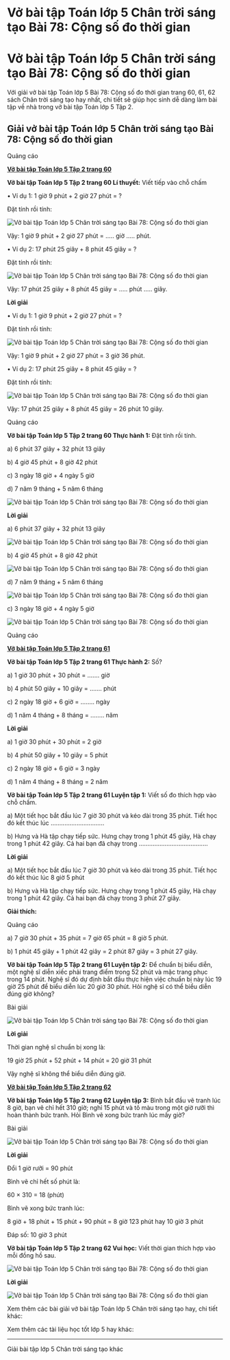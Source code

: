 # Vở bài tập Toán lớp 5 Chân trời sáng tạo Bài 78: Cộng số đo thời gian

# Vở bài tập Toán lớp 5 Chân trời sáng tạo Bài 78: Cộng số đo thời gian

Với giải vở bài tập Toán lớp 5 Bài 78: Cộng số đo thời gian trang 60, 61, 62 sách Chân trời sáng tạo hay nhất, chi tiết sẽ giúp học sinh dễ dàng làm bài tập về nhà trong vở bài tập Toán lớp 5 Tập 2.

## Giải vở bài tập Toán lớp 5 Chân trời sáng tạo Bài 78: Cộng số đo thời gian

Quảng cáo

[**Vở bài tập Toán lớp 5 Tập 2 trang 60**](https://vietjack.com/vbt-toan-5-ct/vbt-toan-lop-5-tap-2-trang-60.jsp)

**Vở bài tập Toán lớp 5 Tập 2 trang 60 Lí thuyết:** Viết tiếp vào chỗ chấm

• Ví dụ 1: 1 giờ 9 phút + 2 giờ 27 phút = ?

Đặt tính rồi tính:

![Vở bài tập Toán lớp 5 Chân trời sáng tạo Bài 78: Cộng số đo thời gian](https://vietjack.com/vbt-toan-5-ct/images/bai-78-cong-so-do-thoi-gian.PNG)

Vậy: 1 giờ 9 phút + 2 giờ 27 phút = ..... giờ ..... phút.

• Ví dụ 2: 17 phút 25 giây + 8 phút 45 giây = ?

Đặt tính rồi tính:

![Vở bài tập Toán lớp 5 Chân trời sáng tạo Bài 78: Cộng số đo thời gian](https://vietjack.com/vbt-toan-5-ct/images/bai-78-cong-so-do-thoi-gian-a.PNG)

Vậy: 17 phút 25 giây + 8 phút 45 giây = ..... phút ..... giây.

**Lời giải**

• Ví dụ 1: 1 giờ 9 phút + 2 giờ 27 phút = ?

Đặt tính rồi tính:

![Vở bài tập Toán lớp 5 Chân trời sáng tạo Bài 78: Cộng số đo thời gian](https://vietjack.com/vbt-toan-5-ct/images/bai-78-cong-so-do-thoi-gian-1a.PNG)

Vậy: 1 giờ 9 phút + 2 giờ 27 phút = 3 giờ 36 phút.

• Ví dụ 2: 17 phút 25 giây + 8 phút 45 giây = ?

Đặt tính rồi tính:

![Vở bài tập Toán lớp 5 Chân trời sáng tạo Bài 78: Cộng số đo thời gian](https://vietjack.com/vbt-toan-5-ct/images/bai-78-cong-so-do-thoi-gian-2a.PNG)

Vậy: 17 phút 25 giây + 8 phút 45 giây = 26 phút 10 giây.

Quảng cáo

**Vở bài tập Toán lớp 5 Tập 2 trang 60 Thực hành 1:** Đặt tính rồi tính.

a) 6 phút 37 giây + 32 phút 13 giây

b) 4 giờ 45 phút + 8 giờ 42 phút

c) 3 ngày 18 giờ + 4 ngày 5 giờ 

d) 7 năm 9 tháng + 5 năm 6 tháng

![Vở bài tập Toán lớp 5 Chân trời sáng tạo Bài 78: Cộng số đo thời gian](https://vietjack.com/vbt-toan-5-ct/images/bai-78-cong-so-do-thoi-gian-2.PNG)

**Lời giải**

a) 6 phút 37 giây + 32 phút 13 giây

![Vở bài tập Toán lớp 5 Chân trời sáng tạo Bài 78: Cộng số đo thời gian](https://vietjack.com/vbt-toan-5-ct/images/bai-78-cong-so-do-thoi-gian-2b.PNG)

b) 4 giờ 45 phút + 8 giờ 42 phút

![Vở bài tập Toán lớp 5 Chân trời sáng tạo Bài 78: Cộng số đo thời gian](https://vietjack.com/vbt-toan-5-ct/images/bai-78-cong-so-do-thoi-gian-2c.PNG)

d) 7 năm 9 tháng + 5 năm 6 tháng

![Vở bài tập Toán lớp 5 Chân trời sáng tạo Bài 78: Cộng số đo thời gian](https://vietjack.com/vbt-toan-5-ct/images/bai-78-cong-so-do-thoi-gian-2d.PNG)

c) 3 ngày 18 giờ + 4 ngày 5 giờ

![Vở bài tập Toán lớp 5 Chân trời sáng tạo Bài 78: Cộng số đo thời gian](https://vietjack.com/vbt-toan-5-ct/images/bai-78-cong-so-do-thoi-gian-2e.PNG)

Quảng cáo

[**Vở bài tập Toán lớp 5 Tập 2 trang 61**](https://vietjack.com/vbt-toan-5-ct/vbt-toan-lop-5-tap-2-trang-61.jsp)

**Vở bài tập Toán lớp 5 Tập 2 trang 61 Thực hành 2:** Số?

a) 1 giờ 30 phút + 30 phút = ....... giờ

b) 4 phút 50 giây + 10 giây = ....... phút

c) 2 ngày 18 giờ + 6 giờ = ........ ngày

d) 1 năm 4 tháng + 8 tháng = ........ năm

**Lời giải**

a) 1 giờ 30 phút + 30 phút = 2 giờ

b) 4 phút 50 giây + 10 giây = 5 phút

c) 2 ngày 18 giờ + 6 giờ = 3 ngày

d) 1 năm 4 tháng + 8 tháng = 2 năm

**Vở bài tập Toán lớp 5 Tập 2 trang 61 Luyện tập 1:** Viết số đo thích hợp vào chỗ chấm.

a) Một tiết học bắt đầu lúc 7 giờ 30 phút và kéo dài trong 35 phút. Tiết học đó kết thúc lúc ...............................

b) Hưng và Hà tập chạy tiếp sức. Hưng chạy trong 1 phút 45 giây, Hà chạy trong 1 phút 42 giây. Cả hai bạn đã chạy trong ........................................

**Lời giải**

a) Một tiết học bắt đầu lúc 7 giờ 30 phút và kéo dài trong 35 phút. Tiết học đó kết thúc lúc 8 giờ 5 phút

b) Hưng và Hà tập chạy tiếp sức. Hưng chạy trong 1 phút 45 giây, Hà chạy trong 1 phút 42 giây. Cả hai bạn đã chạy trong 3 phút 27 giây.

**Giải thích:**

Quảng cáo

a) 7 giờ 30 phút + 35 phút = 7 giờ 65 phút = 8 giờ 5 phút.

b) 1 phút 45 giây + 1 phút 42 giây = 2 phút 87 giây = 3 phút 27 giây.

**Vở bài tập Toán lớp 5 Tập 2 trang 61 Luyện tập 2:** Để chuẩn bị biểu diễn, một nghệ sĩ diễn xiếc phải trang điểm trong 52 phút và mặc trang phục trong 14 phút. Nghệ sĩ đó dự định bắt đầu thực hiện việc chuẩn bị này lúc 19 giờ 25 phút để biểu diễn lúc 20 giờ 30 phút. Hỏi nghệ sĩ có thể biểu diễn đúng giờ không?

Bài giải

![Vở bài tập Toán lớp 5 Chân trời sáng tạo Bài 78: Cộng số đo thời gian](https://vietjack.com/vbt-toan-5-ct/images/bai-78-cong-so-do-thoi-gian-b.PNG)

**Lời giải**

Thời gian nghệ sĩ chuẩn bị xong là:

19 giờ 25 phút + 52 phút + 14 phút = 20 giờ 31 phút

Vậy nghệ sĩ không thể biểu diễn đúng giờ.

[**Vở bài tập Toán lớp 5 Tập 2 trang 62**](https://vietjack.com/vbt-toan-5-ct/vbt-toan-lop-5-tap-2-trang-62.jsp)

**Vở bài tập Toán lớp 5 Tập 2 trang 62 Luyện tập 3:** Bình bắt đầu vẽ tranh lúc 8 giờ, bạn vẽ chỉ hết 310 giờ; nghỉ 15 phút và tô màu trong một giờ rưỡi thì hoàn thành bức tranh. Hỏi Bình vẽ xong bức tranh lúc mấy giờ?

Bài giải

![Vở bài tập Toán lớp 5 Chân trời sáng tạo Bài 78: Cộng số đo thời gian](https://vietjack.com/vbt-toan-5-ct/images/bai-78-cong-so-do-thoi-gian-b.PNG)

**Lời giải**

Đổi 1 giờ rưỡi = 90 phút

Bình vẽ chỉ hết số phút là:

60 × 310 = 18 (phút)

Bình vẽ xong bức tranh lúc:

8 giờ + 18 phút + 15 phút + 90 phút = 8 giờ 123 phút hay 10 giờ 3 phút

Đáp số: 10 giờ 3 phút

**Vở bài tập Toán lớp 5 Tập 2 trang 62 Vui học:** Viết thời gian thích hợp vào mỗi đồng hồ sau.

![Vở bài tập Toán lớp 5 Chân trời sáng tạo Bài 78: Cộng số đo thời gian](https://vietjack.com/vbt-toan-5-ct/images/bai-78-cong-so-do-thoi-gian-3.PNG)

**Lời giải**

![Vở bài tập Toán lớp 5 Chân trời sáng tạo Bài 78: Cộng số đo thời gian](https://vietjack.com/vbt-toan-5-ct/images/bai-78-cong-so-do-thoi-gian-3a.PNG)

Xem thêm các bài giải vở bài tập Toán lớp 5 Chân trời sáng tạo hay, chi tiết khác:

Xem thêm các tài liệu học tốt lớp 5 hay khác:

* * *

Giải bài tập lớp 5 Chân trời sáng tạo khác
